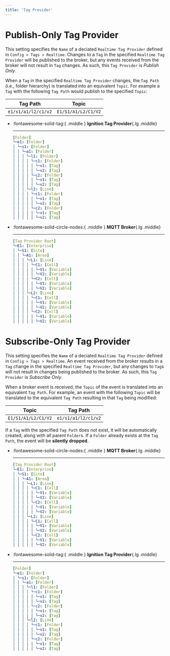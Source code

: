 ```yaml
---
title: 'Tag Provider'
---
```





# Publish-Only Tag Provider

This setting specifies the `Name` of a deciated `Realtime Tag Provider` defined in `Config > Tags > Realtime`. Changes to a `Tag` in the specified `Realtime Tag Provider` will be published to the broker, but any events received from the broker will not result in `Tag` changes. As such, this `Tag Provider` is _Publish Only_.

When a `Tag` in the specified `Realtime Tag Provider` changes, the `Tag Path` (i.e., folder hierarchy) is translated into an equivalent `Topic`. For example a `Tag` with the following `Tag Path` would publish to the specified `Topic`:

| Tag Path | Topic |
| -------- | ----- |
| `e1/s1/a1/l2/c1/v2` | `E1/S1/A1/L2/C1/V2` |

<div class="grid cards" markdown>

-   :fontawesome-solid-tag:{ .middle } __Ignition Tag Provider__{.lg .middle}

    ---

    ```yaml
    [Folder]
    └─e1: [Folder]
    │ └─s1: [Folder]
    │ │ └─a1: [Folder]
    │ │ │ └─l1: [Folder]
    │ │ │ │ └─c1: [Folder]
    │ │ │ │ │ └─v1: [Tag]
    │ │ │ │ │ └─v2: [Tag]
    │ │ │ │ └─c2: [Folder]
    │ │ │ │ │ └─v1: [Tag]
    │ │ │ │ │ └─v2: [Tag]
    │ │ │ └─l2: [Line]
    │ │ │ │ └─c1: [Folder]
    │ │ │ │ │ └─v1: [Tag]
    │ │ │ │ │ └─v2: [Tag]
    │ │ │ │ └─c2: [Folder]
    │ │ │ │ │ └─v1: [Tag]
    │ │ │ │ │ └─v2: [Tag]
    ```
    
-   :fontawesome-solid-circle-nodes:{ .middle } __MQTT Broker__{.lg .middle}

    ---

    ```yaml
    [Tag Provider Root]
    └─E1: [Enterprise]
    │ └─S1: [Site]
    │ │ └─A1: [Area]
    │ │ │ └─L1: [Line]
    │ │ │ │ └─C1: [Cell]
    │ │ │ │ │ └─V1: [Variable]
    │ │ │ │ │ └─V2: [Variable]
    │ │ │ │ └─C2: [Cell]
    │ │ │ │ │ └─V1: [Variable]
    │ │ │ │ │ └─V2: [Variable]
    │ │ │ └─L2: [Line]
    │ │ │ │ └─C1: [Cell]
    │ │ │ │ │ └─V1: [Variable]
    │ │ │ │ │ └─V2: [Variable]
    │ │ │ │ └─C2: [Cell]
    │ │ │ │ │ └─V1: [Variable]
    │ │ │ │ │ └─V2: [Variable]
    ```

</div>

# Subscribe-Only Tag Provider

This setting specifies the `Name` of a deciated `Realtime Tag Provider` defined in `Config > Tags > Realtime`. An event received from the broker results in a `Tag` change in the specified `Realtime Tag Provider`, but any changes to `Tag`s will not result in changes being published to the broker. As such, this `Tag Provider` is _Subscribe Only_.

When a broker event is received, the `Topic` of the event is translated into an equivalent `Tag Path`. For example, an event with the following `Topic` will be translated to the equivalent `Tag Path` resulting in that `Tag` being modified:

| Topic | Tag Path |
| -------- | ----- |
| `E1/S1/A1/L2/C1/V2` | `e1/s1/a1/l2/c1/v2` |

If a `Tag` with the specified `Tag Path` does not exist, it will be automatically created, along with all parent `Folder`s. If a `Folder` already exists at the `Tag Path`, the event will be __silently dropped__.

<div class="grid cards" markdown>

-   :fontawesome-solid-circle-nodes:{ .middle } __MQTT Broker__{.lg .middle}

    ---

    ```yaml
    [Tag Provider Root]
    └─E1: [Enterprise]
    │ └─S1: [Site]
    │ │ └─A1: [Area]
    │ │ │ └─L1: [Line]
    │ │ │ │ └─C1: [Cell]
    │ │ │ │ │ └─V1: [Variable]
    │ │ │ │ │ └─V2: [Variable]
    │ │ │ │ └─C2: [Cell]
    │ │ │ │ │ └─V1: [Variable]
    │ │ │ │ │ └─V2: [Variable]
    │ │ │ └─L2: [Line]
    │ │ │ │ └─C1: [Cell]
    │ │ │ │ │ └─V1: [Variable]
    │ │ │ │ │ └─V2: [Variable]
    │ │ │ │ └─C2: [Cell]
    │ │ │ │ │ └─V1: [Variable]
    │ │ │ │ │ └─V2: [Variable]
    ```

-   :fontawesome-solid-tag:{ .middle } __Ignition Tag Provider__{.lg .middle}

    ---

    ```yaml
    [Folder]
    └─e1: [Folder]
    │ └─s1: [Folder]
    │ │ └─a1: [Folder]
    │ │ │ └─l1: [Folder]
    │ │ │ │ └─c1: [Folder]
    │ │ │ │ │ └─v1: [Tag]
    │ │ │ │ │ └─v2: [Tag]
    │ │ │ │ └─c2: [Folder]
    │ │ │ │ │ └─v1: [Tag]
    │ │ │ │ │ └─v2: [Tag]
    │ │ │ └─l2: [Line]
    │ │ │ │ └─c1: [Folder]
    │ │ │ │ │ └─v1: [Tag]
    │ │ │ │ │ └─v2: [Tag]
    │ │ │ │ └─c2: [Folder]
    │ │ │ │ │ └─v1: [Tag]
    │ │ │ │ │ └─v2: [Tag]
    ```

</div>
